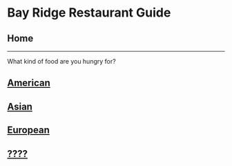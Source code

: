 # Bay Ridge Restaurant Guide
## Home
---
What kind of food are you hungry for?
## [American](american/american.md)
## [Asian](asian/asian.md)
## [European](european/homepage.md)
## [????](secret.md)